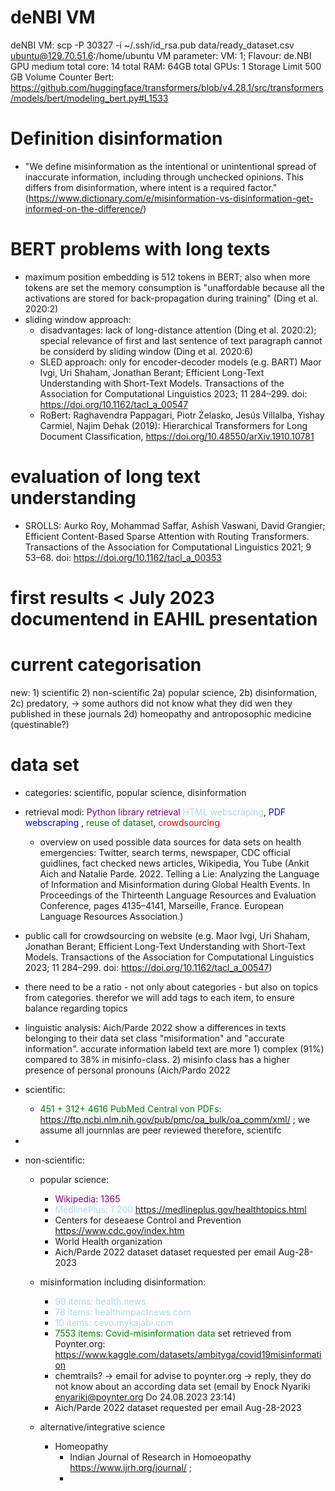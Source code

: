 # deNBI VM
deNBI VM: scp -P 30327  -i ~/.ssh/id_rsa.pub  data/ready_dataset.csv ubuntu@129.70.51.6:/home/ubuntu
VM parameter: VM: 1; Flavour: de.NBI GPU medium
total core: 14
total RAM: 64GB
total GPUs: 1
Storage Limit 500 GB
Volume Counter 
Bert: https://github.com/huggingface/transformers/blob/v4.28.1/src/transformers/models/bert/modeling_bert.py#L1533

# Definition disinformation 
- "We define misinformation as the intentional or unintentional spread of inaccurate information, including through unchecked opinions. This differs from disinformation, where intent is a required factor." (https://www.dictionary.com/e/misinformation-vs-disinformation-get-informed-on-the-difference/)


# BERT problems with long texts
- maximum position embedding is 512 tokens in BERT; also when more tokens are set the memory consumption is "unaffordable because all the activations are stored for back-propagation during training" (Ding et al. 2020:2) 
- sliding window approach: 
  - disadvantages: lack of long-distance attention (Ding et al. 2020:2); special relevance of first and last sentence of text paragraph cannot be considerd by sliding window (Ding et al. 2020:6)
  - SLED approach: only for encoder-decoder models (e.g. BART) Maor Ivgi, Uri Shaham, Jonathan Berant; Efficient Long-Text Understanding with Short-Text Models. Transactions of the Association for Computational Linguistics 2023; 11 284–299. doi: https://doi.org/10.1162/tacl_a_00547 
  - RoBert: Raghavendra Pappagari, Piotr Żelasko, Jesús Villalba, Yishay Carmiel, Najim Dehak (2019): Hierarchical Transformers for Long Document Classification, https://doi.org/10.48550/arXiv.1910.10781
# evaluation of long text understanding
  - SROLLS: Aurko Roy, Mohammad Saffar, Ashish Vaswani, David Grangier; Efficient Content-Based Sparse Attention with Routing Transformers. Transactions of the Association for Computational Linguistics 2021; 9 53–68. doi: https://doi.org/10.1162/tacl_a_00353

# first results < July 2023 documentend in EAHIL presentation

# current categorisation
new: 1) scientific 2) non-scientific 
              2a) popular science, 
              2b) disinformation, 
              2c) predatory, -> some authors did not know what they did wen they published in these journals
              2d) homeopathy and antroposophic medicine (questinable?) 

# data set
- categories: scientific, popular science, disinformation
- retrieval modi: <span style="color:purple"> Python library retrieval </span> <span style="color:lightblue">HTML webscraping</span>, <span style="color:blue">PDF webscraping</span> , <span style="color:green">reuse of dataset</span>, <span style="color:red"> crowdsourcing </span>  
  - overview on used possible data sources for data sets on health emergencies: Twitter, search terms, newspaper, CDC official guidlines, fact checked news articles, Wikipedia, You Tube (Ankit Aich and Natalie Parde. 2022. Telling a Lie: Analyzing the Language of Information and Misinformation during Global Health Events. In Proceedings of the Thirteenth Language Resources and Evaluation Conference, pages 4135–4141, Marseille, France. European Language Resources Association.)
- public call for crowdsourcing on website (e.g. Maor Ivgi, Uri Shaham, Jonathan Berant; Efficient Long-Text Understanding with Short-Text Models. Transactions of the Association for Computational Linguistics 2023; 11 284–299. doi: https://doi.org/10.1162/tacl_a_00547)
- there need to be a ratio - not only about categories - but also on topics from categories. therefor we will add tags to each item, to ensure balance regarding topics 
- linguistic analysis: Aich/Parde 2022 show a differences in texts belonging to their data set class "misiformation" and "accurate information". accurate information labeld text are more 1) complex (91%) compared to 38% in misinfo-class. 2) misinfo class has a higher presence of personal pronouns (Aich/Pardo 2022 

- scientific: 
  - <span style="color:green">451 + 312+ 4616 PubMed Central von PDFs: https://ftp.ncbi.nlm.nih.gov/pub/pmc/oa_bulk/oa_comm/xml/ </span>; we assume all journnlas are peer reviewed therefore, scientifc
- 
- non-scientific: 
  - popular science: 
    - <span style="color:purple">Wikipedia: 1365 </span>
    - <span style="color:lightblue">MedlinePlus: 1.200 https://medlineplus.gov/healthtopics.html </span>
    - Centers for deseaese Control and Prevention https://www.cdc.gov/index.htm
    - World Health organization
    - Aich/Parde 2022 dataset dataset requested per email Aug-28-2023
   
  - misinformation including disinformation: 
    - <span style="color:lightblue">99 items: health.news </span>
    - <span style="color:lightblue">78  items: healthimpactnews.com </span>
    - <span style="color:lightblue">10 items: cevo.mykajabi.com </span>
    - <span style="color:green">7553 items: Covid-misinformation data </span> set retrieved from Poynter.org: https://www.kaggle.com/datasets/ambityga/covid19misinformation
    - chemtrails? -> email for advise to poynter.org -> reply, they do not know about an according data set (email by  Enock Nyariki <enyariki@poynter.org>
Do 24.08.2023 23:14)
    - Aich/Parde 2022 dataset requested per email Aug-28-2023
  
  - alternative/integrative science
    - Homeopathy
      - Indian Journal of Research in Homoeopathy https://www.ijrh.org/journal/ ; 
      - 
      
  
 

 
